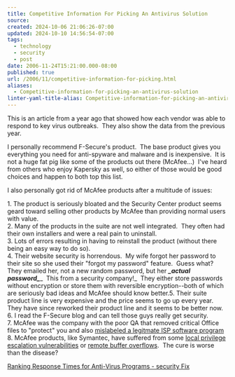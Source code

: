 ```yaml
---
title: Competitive Information For Picking An Antivirus Solution
source: 
created: 2024-10-06 21:06:26-07:00
updated: 2024-10-10 14:56:54-07:00
tags:
  - technology
  - security
  - post
date: 2006-11-24T15:21:00.000-08:00
published: true
url: /2006/11/competitive-information-for-picking.html
aliases:
  - Competitive-information-for-picking-an-antivirus-solution
linter-yaml-title-alias: Competitive-information-for-picking-an-antivirus-solution
---
```



  
This is an article from a year ago that showed how each vendor was able to respond to key virus outbreaks.  They also show the data from the previous year.  
  
I personally recommend F-Secure's product.  The base product gives you everything you need for anti-spyware and malware and is inexpensive.  It is not a huge fat pig like some of the products out there (McAfee...)  I've heard from others who enjoy Kapersky as well, so either of those would be good choices and happen to both top this list.  
  
I also personally got rid of McAfee products after a multitude of issues:  
  
1\. The product is seriously bloated and the Security Center product seems geard toward selling other products by McAfee than providing normal users with value.  
2\. Many of the products in the suite are not well integrated.  They often had their own installers and were a real pain to uninstall.  
3\. Lots of errors resulting in having to reinstall the product (without there being an easy way to do so).  
4\. Their website security is horrendous.  My wife forgot her password to their site so she used their "forgot my password" feature.  Guess what?  They emailed her, not a new random password, but her **_\_actual password\__**_  This from a security company!_  They either store passwords without encryption or store them with reversible encryption--both of which are seriously bad ideas and McAfee should know better.5\. Their suite product line is very expensive and the price seems to go up every year.  They have since reworked their product line and it seems to be better now.  
6\. I read the F-Secure blog and can tell those guys really get security.  
7\. McAfee was the company with the poor QA that removed critical Office files to "protect" you and also [mislabeled a legitmate ISP software program](https://www.securityfocus.com/news/9469)  
8\. McAfee products, like Symantec, have suffered from some [local privilege escalation vulnerabilities](https://www.securityfocus.com/bid/16040) or [remote buffer overflows](https://www.securityfocus.com/bid/19265).  The cure is worse than the disease?  
  
[Ranking Response Times for Anti-Virus Programs - security Fix](https://blog.washingtonpost.com/securityfix/2005/12/ranking_response_times_for_ant.html)